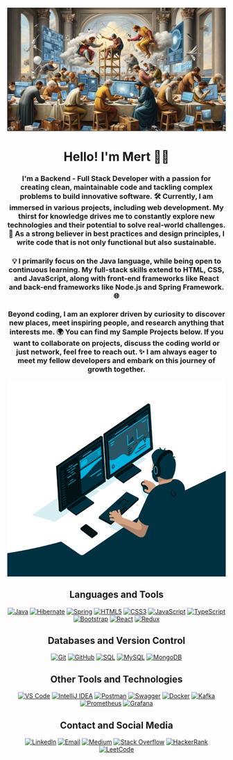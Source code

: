 ![colessium.jpg](colessium.jpg)

<div align="center">

# Hello! I'm Mert 👨‍💻

### I'm a Backend - Full Stack Developer with a passion for creating clean, maintainable code and tackling complex problems to build innovative software. 🛠️ Currently, I am immersed in various projects, including web development. My thirst for knowledge drives me to constantly explore new technologies and their potential to solve real-world challenges. 🚀 As a strong believer in best practices and design principles, I write code that is not only functional but also sustainable.

### 💡 I primarily focus on the Java language, while being open to continuous learning. My full-stack skills extend to HTML, CSS, and JavaScript, along with front-end frameworks like React and back-end frameworks like Node.js and Spring Framework. 🌐

### Beyond coding, I am an explorer driven by curiosity to discover new places, meet inspiring people, and research anything that interests me. 🌍 You can find my Sample Projects below. If you want to collaborate on projects, discuss the coding world or just network, feel free to reach out. ✨ I am always eager to meet my fellow developers and embark on this journey of growth together.

<div>
  <img alt="code.gif" src="code.gif" height="450" width="600" align="center"/>

## Languages and Tools

[![Java](https://img.shields.io/badge/-Java-007396?style=flat&logo=java&logoColor=white)](https://www.java.com/)
[![Hibernate](https://img.shields.io/badge/-Hibernate-59666C?style=flat&logo=hibernate&logoColor=white)](https://hibernate.org/)
[![Spring](https://img.shields.io/badge/-Spring-6DB33F?style=flat&logo=spring&logoColor=white)](https://spring.io/)
[![HTML5](https://img.shields.io/badge/-HTML5-E34F26?style=flat&logo=html5&logoColor=white)](https://developer.mozilla.org/en-US/docs/Web/Guide/HTML/HTML5)
[![CSS3](https://img.shields.io/badge/-CSS3-1572B6?style=flat&logo=css3&logoColor=white)](https://developer.mozilla.org/en-US/docs/Web/CSS)
[![JavaScript](https://img.shields.io/badge/-JavaScript-F7DF1E?style=flat&logo=javascript&logoColor=black)](https://developer.mozilla.org/en-US/docs/Web/JavaScript)
[![TypeScript](https://img.shields.io/badge/-TypeScript-3178C6?style=flat&logo=typescript&logoColor=white)](https://www.typescriptlang.org/)
[![Bootstrap](https://img.shields.io/badge/-Bootstrap-563D7C?style=flat&logo=bootstrap&logoColor=white)](https://getbootstrap.com/)
[![React](https://img.shields.io/badge/-React-61DAFB?style=flat&logo=react&logoColor=white)](https://reactjs.org/)
[![Redux](https://img.shields.io/badge/-Redux-764ABC?style=flat&logo=redux&logoColor=white)](https://redux.js.org/)

## Databases and Version Control

[![Git](https://img.shields.io/badge/-Git-F05032?style=flat&logo=git&logoColor=white)](https://git-scm.com/)
[![GitHub](https://img.shields.io/badge/-GitHub-181717?style=flat&logo=github&logoColor=white)](https://github.com/)
[![SQL](https://img.shields.io/badge/-SQL-4479A1?style=flat&logo=postgresql&logoColor=white)](https://www.postgresql.org/)
[![MySQL](https://img.shields.io/badge/-MySQL-4479A1?style=flat&logo=mysql&logoColor=white)](https://www.mysql.com/)
[![MongoDB](https://img.shields.io/badge/-MongoDB-47A248?style=flat&logo=mongodb&logoColor=white)](https://www.mongodb.com/)

## Other Tools and Technologies

[![VS Code](https://img.shields.io/badge/-VS%20Code-007ACC?style=flat&logo=visual-studio-code&logoColor=white)](https://code.visualstudio.com/)
[![IntelliJ IDEA](https://img.shields.io/badge/-IntelliJ%20IDEA-000000?style=flat&logo=intellij-idea&logoColor=white)](https://www.jetbrains.com/idea/)
[![Postman](https://img.shields.io/badge/-Postman-FF6C37?style=flat&logo=postman&logoColor=white)](https://www.postman.com/)
[![Swagger](https://img.shields.io/badge/-Swagger-85EA2D?style=flat&logo=swagger&logoColor=black)](https://swagger.io/)
[![Docker](https://img.shields.io/badge/-Docker-2496ED?style=flat&logo=docker&logoColor=white)](https://www.docker.com/)
[![Kafka](https://img.shields.io/badge/-Kafka-231F20?style=flat&logo=apache-kafka&logoColor=white)](https://kafka.apache.org/)
[![Prometheus](https://img.shields.io/badge/-Prometheus-000?style=flat&logo=prometheus&logoColor=white)](https://prometheus.io/)
[![Grafana](https://img.shields.io/badge/-Grafana-F46800?style=flat&logo=grafana&logoColor=white)](https://grafana.com/)

## Contact and Social Media

[![LinkedIn](https://img.shields.io/badge/-LinkedIn-0077B5?style=flat&logo=linkedin&logoColor=white)](https://www.linkedin.com/in/smertpehlivan/)
[![Email](https://img.shields.io/badge/-Email-D14836?style=flat&logo=gmail&logoColor=white)](mailto:pehlivanmert@outlook.com.tr)
[![Medium](https://img.shields.io/badge/-Medium-12100E?style=flat&logo=medium&logoColor=white)](https://medium.com/@pehlivannmert)
[![Stack Overflow](https://img.shields.io/badge/-Stack%20Overflow-FE7A16?style=flat&logo=stack-overflow&logoColor=white)](https://stackoverflow.com/users/22477552/mert-pehlivan)
[![HackerRank](https://img.shields.io/badge/-HackerRank-2EC866?style=flat&logo=hackerrank&logoColor=white)](https://www.hackerrank.com/profile/pehlivannmert)
[![LeetCode](https://img.shields.io/badge/-LeetCode-FFA116?style=flat&logo=leetcode&logoColor=white)](https://leetcode.com/PehlivanMert/)
</div>
</div>
